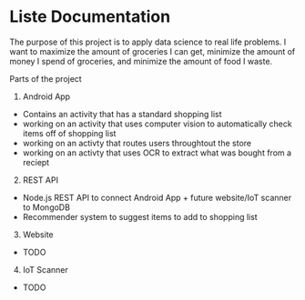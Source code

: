 # Liste Documentation

The purpose of this project is to apply data science to real life problems.  I want to maximize the amount of groceries I can get, minimize the amount of money I spend of groceries, and minimize the amount of food I waste.

Parts of the project
1. Android App
* Contains an activity that has a standard shopping list
* working on an activity that uses computer vision to automatically check items off of shopping list
* working on an activty that routes users throughtout the store
* working on an activty that uses OCR to extract what was bought from a reciept
2. REST API
* Node.js REST API to connect Android App + future website/IoT scanner to MongoDB
* Recommender system to suggest items to add to shopping list
3. Website
* TODO
4. IoT Scanner
* TODO

